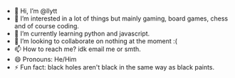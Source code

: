 - 👋 Hi, I’m @llytt
- 👀 I’m interested in a lot of things but mainly gaming, board games, chess and of course coding.
- 🌱 I’m currently learning python and javascript.
- 💞️ I’m looking to collaborate on nothing at the moment :(
- 📫 How to reach me? idk email me or smth.
- 😄 Pronouns: He/Him
- ⚡ Fun fact: black holes aren't black in the same way as black paints.

<!---
llytt/llytt is a ✨ special ✨ repository because its `README.md` (this file) appears on your GitHub profile.
You can click the Preview link to take a look at your changes.
--->
